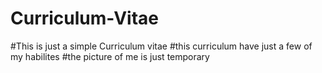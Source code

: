 # Curriculum-Vitae
#This is just a simple Curriculum vitae
#this curriculum have just a few of my habilites 
#the picture of me is just temporary 
